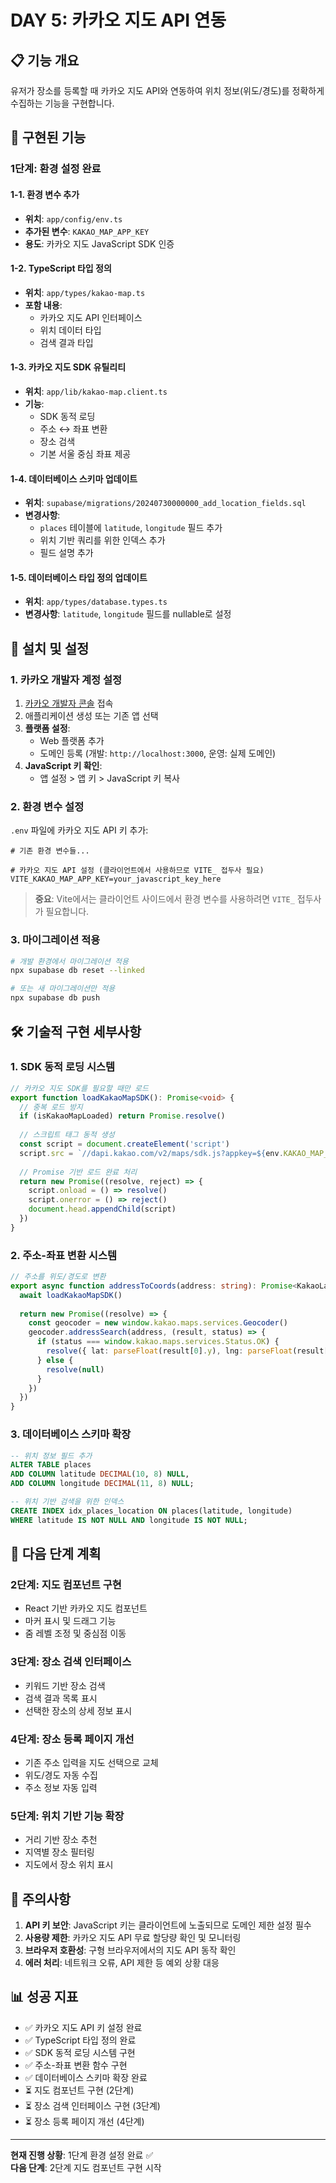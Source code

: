 # DAY 5: 카카오 지도 API 연동

## 📋 기능 개요

유저가 장소를 등록할 때 카카오 지도 API와 연동하여 위치 정보(위도/경도)를 정확하게 수집하는 기능을 구현합니다.

## 🔄 구현된 기능

### 1단계: 환경 설정 완료

#### 1-1. 환경 변수 추가
- **위치**: `app/config/env.ts`
- **추가된 변수**: `KAKAO_MAP_APP_KEY`
- **용도**: 카카오 지도 JavaScript SDK 인증

#### 1-2. TypeScript 타입 정의
- **위치**: `app/types/kakao-map.ts`
- **포함 내용**:
  - 카카오 지도 API 인터페이스
  - 위치 데이터 타입
  - 검색 결과 타입

#### 1-3. 카카오 지도 SDK 유틸리티
- **위치**: `app/lib/kakao-map.client.ts`
- **기능**:
  - SDK 동적 로딩
  - 주소 ↔ 좌표 변환
  - 장소 검색
  - 기본 서울 중심 좌표 제공

#### 1-4. 데이터베이스 스키마 업데이트
- **위치**: `supabase/migrations/20240730000000_add_location_fields.sql`
- **변경사항**:
  - `places` 테이블에 `latitude`, `longitude` 필드 추가
  - 위치 기반 쿼리를 위한 인덱스 추가
  - 필드 설명 추가

#### 1-5. 데이터베이스 타입 정의 업데이트
- **위치**: `app/types/database.types.ts`
- **변경사항**: `latitude`, `longitude` 필드를 nullable로 설정

## 🔧 설치 및 설정

### 1. 카카오 개발자 계정 설정

1. [카카오 개발자 콘솔](https://developers.kakao.com/) 접속
2. 애플리케이션 생성 또는 기존 앱 선택
3. **플랫폼 설정**:
   - Web 플랫폼 추가
   - 도메인 등록 (개발: `http://localhost:3000`, 운영: 실제 도메인)
4. **JavaScript 키 확인**:
   - 앱 설정 > 앱 키 > JavaScript 키 복사

### 2. 환경 변수 설정

`.env` 파일에 카카오 지도 API 키 추가:

```env
# 기존 환경 변수들...

# 카카오 지도 API 설정 (클라이언트에서 사용하므로 VITE_ 접두사 필요)
VITE_KAKAO_MAP_APP_KEY=your_javascript_key_here
```

> **중요**: Vite에서는 클라이언트 사이드에서 환경 변수를 사용하려면 `VITE_` 접두사가 필요합니다.

### 3. 마이그레이션 적용

```bash
# 개발 환경에서 마이그레이션 적용
npx supabase db reset --linked

# 또는 새 마이그레이션만 적용
npx supabase db push
```

## 🛠️ 기술적 구현 세부사항

### 1. SDK 동적 로딩 시스템

```typescript
// 카카오 지도 SDK를 필요할 때만 로드
export function loadKakaoMapSDK(): Promise<void> {
  // 중복 로드 방지
  if (isKakaoMapLoaded) return Promise.resolve()
  
  // 스크립트 태그 동적 생성
  const script = document.createElement('script')
  script.src = `//dapi.kakao.com/v2/maps/sdk.js?appkey=${env.KAKAO_MAP_APP_KEY}&libraries=services`
  
  // Promise 기반 로드 완료 처리
  return new Promise((resolve, reject) => {
    script.onload = () => resolve()
    script.onerror = () => reject()
    document.head.appendChild(script)
  })
}
```

### 2. 주소-좌표 변환 시스템

```typescript
// 주소를 위도/경도로 변환
export async function addressToCoords(address: string): Promise<KakaoLatLng | null> {
  await loadKakaoMapSDK()
  
  return new Promise((resolve) => {
    const geocoder = new window.kakao.maps.services.Geocoder()
    geocoder.addressSearch(address, (result, status) => {
      if (status === window.kakao.maps.services.Status.OK) {
        resolve({ lat: parseFloat(result[0].y), lng: parseFloat(result[0].x) })
      } else {
        resolve(null)
      }
    })
  })
}
```

### 3. 데이터베이스 스키마 확장

```sql
-- 위치 정보 필드 추가
ALTER TABLE places 
ADD COLUMN latitude DECIMAL(10, 8) NULL,
ADD COLUMN longitude DECIMAL(11, 8) NULL;

-- 위치 기반 검색을 위한 인덱스
CREATE INDEX idx_places_location ON places(latitude, longitude) 
WHERE latitude IS NOT NULL AND longitude IS NOT NULL;
```

## 🎯 다음 단계 계획

### 2단계: 지도 컴포넌트 구현
- React 기반 카카오 지도 컴포넌트
- 마커 표시 및 드래그 기능
- 줌 레벨 조정 및 중심점 이동

### 3단계: 장소 검색 인터페이스
- 키워드 기반 장소 검색
- 검색 결과 목록 표시
- 선택한 장소의 상세 정보 표시

### 4단계: 장소 등록 페이지 개선
- 기존 주소 입력을 지도 선택으로 교체
- 위도/경도 자동 수집
- 주소 정보 자동 입력

### 5단계: 위치 기반 기능 확장
- 거리 기반 장소 추천
- 지역별 장소 필터링
- 지도에서 장소 위치 표시

## 🚨 주의사항

1. **API 키 보안**: JavaScript 키는 클라이언트에 노출되므로 도메인 제한 설정 필수
2. **사용량 제한**: 카카오 지도 API 무료 할당량 확인 및 모니터링
3. **브라우저 호환성**: 구형 브라우저에서의 지도 API 동작 확인
4. **에러 처리**: 네트워크 오류, API 제한 등 예외 상황 대응

## 📊 성공 지표

- ✅ 카카오 지도 API 키 설정 완료
- ✅ TypeScript 타입 정의 완료
- ✅ SDK 동적 로딩 시스템 구현
- ✅ 주소-좌표 변환 함수 구현
- ✅ 데이터베이스 스키마 확장 완료
- ⏳ 지도 컴포넌트 구현 (2단계)
- ⏳ 장소 검색 인터페이스 구현 (3단계)
- ⏳ 장소 등록 페이지 개선 (4단계)

---

**현재 진행 상황**: 1단계 환경 설정 완료 ✅  
**다음 단계**: 2단계 지도 컴포넌트 구현 시작 
